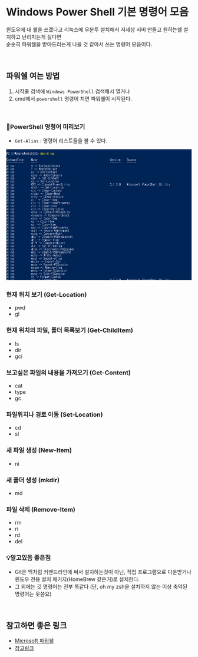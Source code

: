 # Windows Power Shell 기본 명령어 모음
윈도우에 내 쉘을 쓰겠다고 리눅스에 우분투 설치해서 저세상 서버 만들고 원하는쉘 설치하고 난리치는게 싫다면   
순순히 파워쉘을 받아드리는게 나을 것 같아서 쓰는 명령어 모음이다.

<br>

## 파워쉘 여는 방법
1. 시작줄 검색에 `Windows PowerShell` 검색해서 열거나
2. cmd에서 `powershell` 명령어 치면 파워쉘이 시작된다.

<br>

### 🐥PowerShell 명령어 미리보기
* `Get-Alias` : 명령어 리스트들을 볼 수 있다.   
<img src="../img/power1.PNG">

<br>

### 현재 위치 보기 (Get-Location)
* pwd
* gl

### 현재 위치의 파일, 폴더 목록보기 (Get-ChildItem)
* ls
* dir
* gci

### 보고싶은 파일의 내용을 가져오기 (Get-Content)
* cat
* type
* gc

### 파일위치나 경로 이동 (Set-Location)
* cd
* sl

### 새 파일 생성 (New-Item)
* ni

### 새 폴더 생성 (mkdir)
* md

### 파일 삭제 (Remove-Item)
* rm
* ri
* rd
* del

### 💡알고있음 좋은점
* Git은 맥처럼 커맨드라인에 써서 설치하는것이 아닌, 직접 프로그램으로 다운받거나   
윈도우 전용 설치 패키지(HomeBrew 같은거)로 설치한다.
* 그 외에는 깃 명령어는 전부 똑같다 (단, oh my zsh을 설치하지 않는 이상 축약된 명령어는 못씀요)

<br>

## 참고하면 좋은 링크
* [Microsoft 파워쉘](https://docs.microsoft.com/ko-kr/powershell/scripting/learn/ps101/01-getting-started?view=powershell-7.2)
* [참고링크](https://velog.io/@lady9305/Windows-PowerShell-%EA%B8%B0%EB%B3%B8-%EB%AA%85%EB%A0%B9%EC%96%B4-%EC%A0%95%EB%A6%AC)